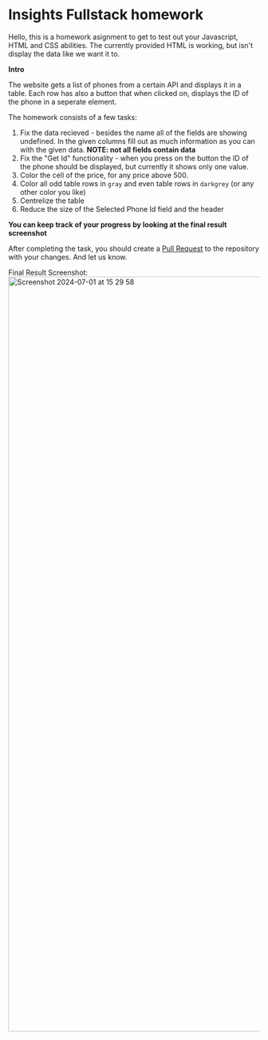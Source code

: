 # Insights Fullstack homework

Hello, this is a homework asignment to get to test out your Javascript, HTML and CSS abilities.
The currently provided HTML is working, but isn't display the data like we want it to.

**Intro**

The website gets a list of phones from a certain API and displays it in a table.
Each row has also a button that when clicked on, displays the ID of the phone in a seperate element.

 The homework consists of a few tasks:
 1. Fix the data recieved - besides the name all of the fields are showing undefined. In the given columns fill out as much information as you can with the given data. **NOTE: not all fields contain data**
 2. Fix the "Get Id" functionality - when you press on the button the ID of the phone should be displayed, but currently it shows only one value.
 3. Color the cell of the price, for any price above 500.
 4. Color all odd table rows in `gray` and even table rows in `darkgrey` (or any other color you like)
 5. Centrelize the table
 6. Reduce the size of the Selected Phone Id field and the header

**You can keep track of your progress by looking at the final result screenshot**

After completing the task, you should create a [Pull Request](https://docs.github.com/en/pull-requests/collaborating-with-pull-requests/proposing-changes-to-your-work-with-pull-requests/creating-a-pull-request) to the repository with your changes. And let us know.

Final Result Screenshot:
<img width="1512" alt="Screenshot 2024-07-01 at 15 29 58" src="https://github.com/NikitaAiz/insights_fullstack/assets/73474213/92969c49-4172-474f-bcc9-fac74be7a8eb">
